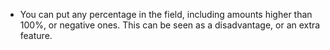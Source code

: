 - You can put any percentage in the field, including amounts higher than
  100%, or negative ones. This can be seen as a disadvantage, or an
  extra feature.
